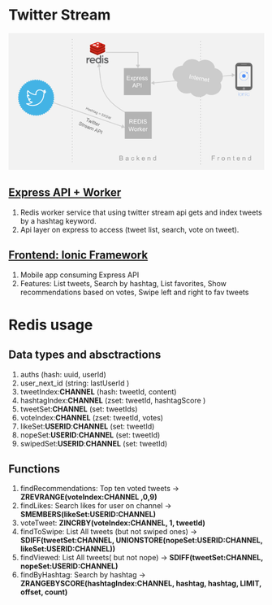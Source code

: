 # Twitter Stream

![Twitter Stream Diagram](assets/twitter-stream.png)

## [Express API + Worker](express-api)
  1. Redis worker service that using twitter stream api gets and index tweets by a hashtag keyword.
  1. Api layer on express to access (tweet list, search, vote on tweet).

## [Frontend: Ionic Framework](ionic)
  1. Mobile app consuming Express API
  1. Features: List tweets, Search by hashtag, List favorites, Show recommendations based on votes, Swipe left and right to fav tweets

# Redis usage

## Data types and absctractions
  1. auths (hash: uuid, userId)
  1. user_next_id (string: lastUserId )
  1. tweetIndex:**CHANNEL** (hash: tweetId, content)
  1. hashtagIndex:**CHANNEL** (zset: tweetId, hashtagScore )
  1. tweetSet:**CHANNEL** (set:  tweetIds)
  1. voteIndex:**CHANNEL** (zset: tweetId, votes)
  1. likeSet:**USERID**:**CHANNEL** (set: tweetId)
  1. nopeSet:**USERID**:**CHANNEL** (set: tweetId)
  1. swipedSet:**USERID**:**CHANNEL** (set: tweetId)

## Functions
  1. findRecommendations: Top ten voted tweets -> **ZREVRANGE(voteIndex:CHANNEL ,0,9)**
  1. findLikes: Search likes for user on channel -> **SMEMBERS(likeSet:USERID:CHANNEL)**
  1. voteTweet: **ZINCRBY(voteIndex:CHANNEL, 1, tweetId)**
  1. findToSwipe: List All tweets (but not swiped ones) -> **SDIFF(tweetSet:CHANNEL, UNIONSTORE(nopeSet:USERID:CHANNEL, likeSet:USERID:CHANNEL))**
  1. findViewed: List All tweets( but not nope) -> **SDIFF(tweetSet:CHANNEL, nopeSet:USERID:CHANNEL)**
  1. findByHashtag: Search by hashtag -> **ZRANGEBYSCORE(hashtagIndex:CHANNEL, hashtag, hashtag, LIMIT, offset, count)**

